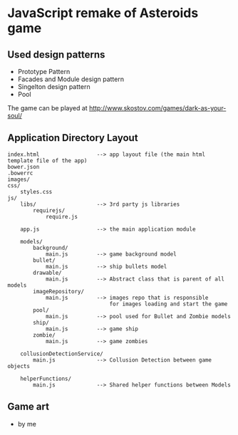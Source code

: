 # JavaScript remake of Asteroids game

## Used design patterns
- Prototype Pattern 
- Facades and Module design pattern
- Singelton design pattern
- Pool

The game can be played at http://www.skostov.com/games/dark-as-your-soul/

## Application Directory Layout
	index.html					--> app layout file (the main html template file of the app)
	bower.json
	.bowerrc
	images/				
	css/
		styles.css		
    js/
		libs/					--> 3rd party js libraries
			requirejs/
				require.js

		app.js					--> the main application module
		
		models/
			background/
				main.js			--> game background model
			bullet/
				main.js			--> ship bullets model
			drawable/
				main.js			--> Abstract class that is parent of all models
			imageRepository/
				main.js			--> images repo that is responsible 
									for images loading and start the game
			pool/
				main.js			--> pool used for Bullet and Zombie models
			ship/
				main.js			--> game ship
			zombie/
				main.js			--> game zombies

		collusionDetectionService/
			main.js				--> Collusion Detection between game objects
			
		helperFunctions/
			main.js				--> Shared helper functions between Models
		
## Game art
- by me